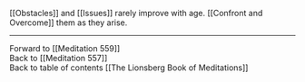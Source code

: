 [[Obstacles]] and [[Issues]] rarely improve with age. [[Confront and Overcome]] them as they arise. 

___

Forward to [[Meditation 559]]  
Back to [[Meditation 557]]  
Back to table of contents [[The Lionsberg Book of Meditations]]  